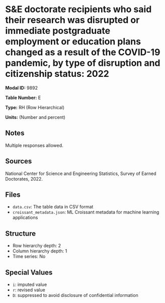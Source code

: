 # S&E doctorate recipients who said their research was disrupted or immediate postgraduate employment or education plans changed as a result of the COVID-19 pandemic, by type of disruption and citizenship status: 2022

**Modal ID:** 9892

**Table Number:** E

**Type:** RH (Row Hierarchical)

**Units:** (Number and percent)

## Notes

Multiple responses allowed.

## Sources

National Center for Science and Engineering Statistics, Survey of Earned Doctorates, 2022.

## Files

- `data.csv`: The table data in CSV format
- `croissant_metadata.json`: ML Croissant metadata for machine learning applications

## Structure

- Row hierarchy depth: 2
- Column hierarchy depth: 1
- Time series: No

## Special Values

- `i`: imputed value
- `r`: revised value
- `D`: suppressed to avoid disclosure of confidential information
